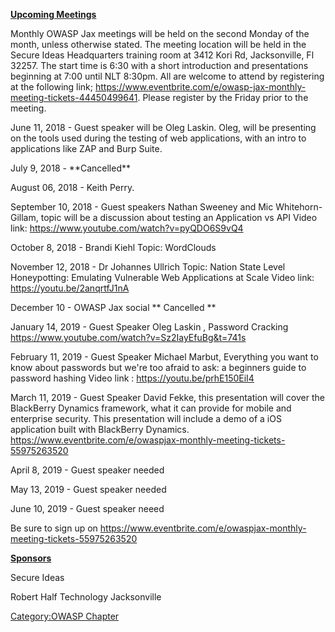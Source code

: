 **<u>Upcoming Meetings</u>**

Monthly OWASP Jax meetings will be held on the second Monday of the
month, unless otherwise stated. The meeting location will be held in the
Secure Ideas Headquarters training room at 3412 Kori Rd, Jacksonville,
Fl 32257. The start time is 6:30 with a short introduction and
presentations beginning at 7:00 until NLT 8:30pm. All are welcome to
attend by registering at the following link;
<https://www.eventbrite.com/e/owasp-jax-monthly-meeting-tickets-44450499641>.
Please register by the Friday prior to the meeting.

June 11, 2018 - Guest speaker will be Oleg Laskin. Oleg, will be
presenting on the tools used during the testing of web applications,
with an intro to applications like ZAP and Burp Suite.

July 9, 2018 - \*\*Cancelled\*\*

August 06, 2018 - Keith Perry.

September 10, 2018 - Guest speakers Nathan Sweeney and Mic
Whitehorn-Gillam, topic will be a discussion about testing an
Application vs API Video link:
<https://www.youtube.com/watch?v=pyQDO6S9vQ4>

October 8, 2018 - Brandi Kiehl Topic: WordClouds

November 12, 2018 - Dr Johannes Ullrich Topic: Nation State Level
Honeypotting: Emulating Vulnerable Web Applications at Scale Video link:
<https://youtu.be/2anqrtfJ1nA>

December 10 - OWASP Jax social \*\* Cancelled \*\*

January 14, 2019 - Guest Speaker Oleg Laskin , Password Cracking
<https://www.youtube.com/watch?v=Sz2IayEfuBg&t=741s>

February 11, 2019 - Guest Speaker Michael Marbut, Everything you want to
know about passwords but we're too afraid to ask: a beginners guide to
password hashing Video link : <https://youtu.be/prhE150EiI4>

March 11, 2019 - Guest Speaker David Fekke, this presentation will cover
the BlackBerry Dynamics framework, what it can provide for mobile and
enterprise security. This presentation will include a demo of a iOS
application built with BlackBerry Dynamics.
<https://www.eventbrite.com/e/owaspjax-monthly-meeting-tickets-55975263520>

April 8, 2019 - Guest speaker needed

May 13, 2019 - Guest speaker needed

June 10, 2019 - Guest speaker neeed

Be sure to sign up on
<https://www.eventbrite.com/e/owaspjax-monthly-meeting-tickets-55975263520>

**<u>Sponsors</u>**

Secure Ideas

Robert Half Technology Jacksonville

[Category:OWASP Chapter](Category:OWASP_Chapter "wikilink")